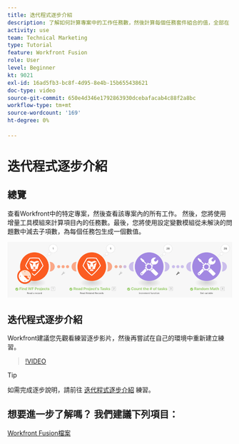 ```yaml
---
title: 迭代程式逐步介紹
description: 了解如何計算專案中的工作任務數，然後計算每個任務套件組合的值，全部在 [!DNL Adobe Workfront Fusion].
activity: use
team: Technical Marketing
type: Tutorial
feature: Workfront Fusion
role: User
level: Beginner
kt: 9021
exl-id: 16ad5fb3-bc8f-4d95-8e4b-15b655438621
doc-type: video
source-git-commit: 650e4d346e1792863930dcebafacab4c88f2a8bc
workflow-type: tm+mt
source-wordcount: '169'
ht-degree: 0%

---
```


# 迭代程式逐步介紹

## 總覽

查看Workfront中的特定專案，然後查看該專案內的所有工作。 然後，您將使用增量工具模組來計算項目內的任務數。最後，您將使用設定變數模組從未解決的問題數中減去子項數，為每個任務包生成一個數值。

![融合場景的影像](assets/iteration-and-aggregation-1.png)

## 迭代程式逐步介紹

Workfront建議您先觀看練習逐步影片，然後再嘗試在自己的環境中重新建立練習。

>[!VIDEO](https://video.tv.adobe.com/v/335278/?quality=12&learn=on)

>[!TIP]
>
>如需完成逐步說明，請前往 [迭代程式逐步介紹](https://experienceleague.adobe.com/docs/workfront-learn/tutorials-workfront/fusion/exercises/introduction-to-iterators.html?lang=en) 練習。


## 想要進一步了解嗎？ 我們建議下列項目：

[Workfront Fusion檔案](https://experienceleague.adobe.com/docs/workfront/using/adobe-workfront-fusion/workfront-fusion-2.html?lang=en)

